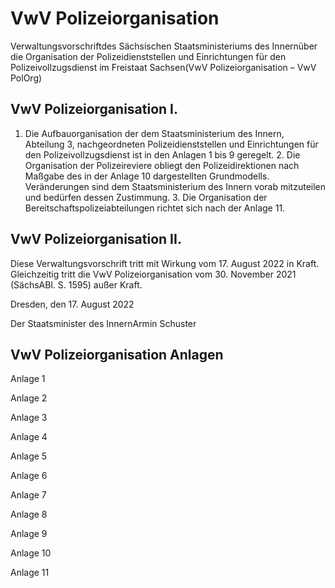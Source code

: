 # VwV Polizeiorganisation

Verwaltungsvorschriftdes Sächsischen Staatsministeriums des Innernüber die Organisation der Polizeidienststellen und Einrichtungen für den Polizeivollzugsdienst im Freistaat Sachsen(VwV Polizeiorganisation – VwV PolOrg)

## VwV Polizeiorganisation I.

1. Die Aufbauorganisation der dem Staatsministerium des Innern, Abteilung 3, nachgeordneten Polizeidienststellen und Einrichtungen für den Polizeivollzugsdienst ist in den Anlagen 1 bis 9 geregelt. 2. Die Organisation der Polizeireviere obliegt den Polizeidirektionen nach Maßgabe des in der Anlage 10 dargestellten Grundmodells. Veränderungen sind dem Staatsministerium des Innern vorab mitzuteilen und bedürfen dessen Zustimmung. 3. Die Organisation der Bereitschaftspolizeiabteilungen richtet sich nach der Anlage 11. 
## VwV Polizeiorganisation II.

Diese Verwaltungsvorschrift tritt mit Wirkung vom 17. August 2022 in Kraft. Gleichzeitig tritt die VwV Polizeiorganisation vom 30. November 2021 (SächsABl. S. 1595) außer Kraft.

Dresden, den 17. August 2022

Der Staatsminister des InnernArmin Schuster


## VwV Polizeiorganisation Anlagen

Anlage 1

Anlage 2

Anlage 3

Anlage 4

Anlage 5

Anlage 6

Anlage 7

Anlage 8

Anlage 9

Anlage 10

Anlage 11

